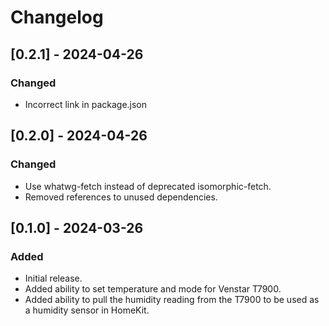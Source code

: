 # Changelog

## [0.2.1] - 2024-04-26

### Changed

* Incorrect link in package.json

## [0.2.0] - 2024-04-26

### Changed

* Use whatwg-fetch instead of deprecated isomorphic-fetch.
* Removed references to unused dependencies.

## [0.1.0] - 2024-03-26

### Added

* Initial release.
* Added ability to set temperature and mode for Venstar T7900.
* Added ability to pull the humidity reading from the T7900 to be used as a humidity sensor in HomeKit.

